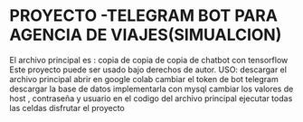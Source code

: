 # PROYECTO -TELEGRAM BOT PARA AGENCIA DE VIAJES(SIMUALCION)
El archivo principal es : copia de copia de copia de chatbot con tensorflow
Este proyecto puede ser usado bajo derechos de autor.
USO:
descargar el archivo principal
abrir en google colab
cambiar el token de bot telegram
descargar la base de datos
implementarla con mysql
cambiar los valores de host , contraseña y usuario en el codigo del archivo principal
ejecutar todas las celdas
disfrutar el proyecto

